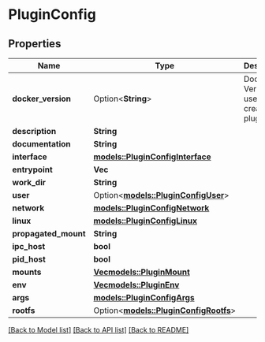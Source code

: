 # PluginConfig

## Properties

Name | Type | Description | Notes
------------ | ------------- | ------------- | -------------
**docker_version** | Option<**String**> | Docker Version used to create the plugin | [optional]
**description** | **String** |  | 
**documentation** | **String** |  | 
**interface** | [**models::PluginConfigInterface**](Plugin_Config_Interface.md) |  | 
**entrypoint** | **Vec<String>** |  | 
**work_dir** | **String** |  | 
**user** | Option<[**models::PluginConfigUser**](Plugin_Config_User.md)> |  | [optional]
**network** | [**models::PluginConfigNetwork**](Plugin_Config_Network.md) |  | 
**linux** | [**models::PluginConfigLinux**](Plugin_Config_Linux.md) |  | 
**propagated_mount** | **String** |  | 
**ipc_host** | **bool** |  | 
**pid_host** | **bool** |  | 
**mounts** | [**Vec<models::PluginMount>**](PluginMount.md) |  | 
**env** | [**Vec<models::PluginEnv>**](PluginEnv.md) |  | 
**args** | [**models::PluginConfigArgs**](Plugin_Config_Args.md) |  | 
**rootfs** | Option<[**models::PluginConfigRootfs**](Plugin_Config_rootfs.md)> |  | [optional]

[[Back to Model list]](../README.md#documentation-for-models) [[Back to API list]](../README.md#documentation-for-api-endpoints) [[Back to README]](../README.md)


